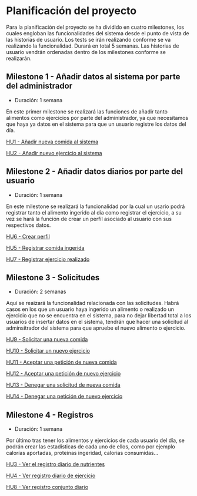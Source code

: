 # Planificación del proyecto

Para la planificación del proyecto se ha dividido en cuatro milestones, los cuales engloban las funcionalidades del sistema desde el punto de vista de las historias de usuario. Los tests se irán realizando conforme se va realizando la funcionalidad. Durará en total 5 semanas. Las historias de usuario vendrán ordenadas dentro de los milestones conforme se realizarán.

## Milestone 1 - Añadir datos al sistema por parte del administrador

- Duración: 1 semana

En este primer milestone se realizará las funciones de añadir tanto alimentos como ejercicios por parte del administrador, ya que necesitamos que haya ya datos en el sistema para que un usuario registre los datos del día.

[HU1 - Añadir nueva comida al sistema](https://github.com/antoniosp7/HealthUGR/issues/7)

[HU2 - Añadir nuevo ejercicio al sistema](https://github.com/antoniosp7/HealthUGR/issues/8)

## Milestone 2 - Añadir datos diarios por parte del usuario

- Duración: 1 semana

En este milestone se realizará la funcionalidad por la cual un usario podrá registrar tanto el alimento ingerido al día como registrar el ejercicio, a su vez se hará la función de crear un perfil asociado al usuario con sus respectivos datos.

[HU6 - Crear perfil](https://github.com/antoniosp7/HealthUGR/issues/15)

[HU5 - Registrar comida ingerida](https://github.com/antoniosp7/HealthUGR/issues/11)

[HU7 - Registrar ejercicio realizado](https://github.com/antoniosp7/HealthUGR/issues/16)

## Milestone 3 - Solicitudes

- Duración: 2 semanas

Aquí se reaizará la funcionalidad relacionada con las solicitudes. Habrá casos en los que un usuario haya ingerido un alimento o realizado un ejercicio que no se encuentra en el sistema, para no dejar libertad total a los usuarios de insertar datos en el sistema, tendrán que hacer una solicitud al adminsitrador del sistema para que apruebe el nuevo alimento o ejercicio.

[HU9 - Solicitar una nueva comida](https://github.com/antoniosp7/HealthUGR/issues/18)

[HU10 - Solicitar un nuevo ejercicio](https://github.com/antoniosp7/HealthUGR/issues/19)

[HU11 - Aceptar una petición de nueva comida](https://github.com/antoniosp7/HealthUGR/issues/20)

[HU12 - Aceptar una petición de nuevo ejercicio](https://github.com/antoniosp7/HealthUGR/issues/21)

[HU13 - Denegar una solicitud de nueva comida](https://github.com/antoniosp7/HealthUGR/issues/22)

[HU14 - Denegar una petición de nuevo ejercicio](https://github.com/antoniosp7/HealthUGR/issues/23)

## Milestone 4 - Registros 

- Duración: 1 semana

Por último tras tener los alimentos y ejercicios de cada usuario del día, se podrán crear las estadísticas de cada uno de ellos, como por ejemplo calorías aportadas, proteínas ingeridad, calorias consumidas...

[HU3 - Ver el registro diario de nutrientes](https://github.com/antoniosp7/HealthUGR/issues/9)

[HU4 - Ver registro diario de ejercicio](https://github.com/antoniosp7/HealthUGR/issues/10)

[HU8 - Ver registro conjunto diario](https://github.com/antoniosp7/HealthUGR/issues/17)